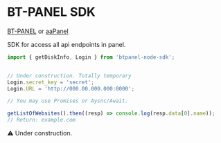 # **BT-PANEL SDK**

[BT-PANEL](https://bt.cn/) or [aaPanel](https://aapanel.com/)

SDK for access all api endpoints in panel.

```javascript
import { getDiskInfo, Login } from 'btpanel-node-sdk';


// Under construction. Totally temporary
Login.secret_key = 'secret';
Login.URL = 'http://000.00.000.000:0000';

// You may use Promises or Aysnc/Await.

getListOfWebsites().then((resp) => console.log(resp.data[0].name));
// Return: example.com

```

⚠ Under construction.